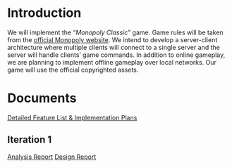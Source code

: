 # Introduction

We will implement the “_Monopoly Classic_” game. Game rules will be taken from the [official Monopoly website](https://monopoly.hasbro.com/en-us/product/monopoly-classic-game:7EABAF97-5056-9047-F577-8F4663C79E75). We intend to develop a server-client architecture where multiple clients will connect to a single server and the server will handle clients’ game commands. In addition to online gameplay, we are planning to implement offline gameplay over local networks. Our game will use the official copyrighted assets. 

# Documents
[Detailed Feature List & Implementation Plans](docs/Implementation%20Plans.pdf)

## Iteration 1
[Analysis Report](docs/Iteration1_AnalysisReport.pdf)
[Design Report](docs/Iteration1_DesignReport.pdf)
